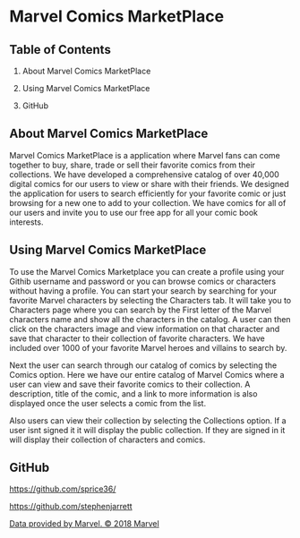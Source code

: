 # Marvel Comics MarketPlace

## Table of Contents

1. About Marvel Comics MarketPlace

2. Using Marvel Comics MarketPlace
   
3. GitHub

## About Marvel Comics MarketPlace
<p> Marvel Comics MarketPlace is a application where Marvel fans can come together to buy, share, trade or sell their favorite comics from their collections. We have developed a comprehensive catalog of over 40,000 digital comics for our users to view or share with 
their friends. We designed the application for users to search efficiently for your favorite comic or just browsing for a new one to add to your collection. We have comics for all of our users and invite you
to use our free app for all your comic book interests.
</p>

## Using Marvel Comics MarketPlace
<p>To use the Marvel Comics Marketplace you can create a profile using your Githib username and password or you can browse comics or characters without having a profile. You can start your search by searching for your favorite Marvel characters by selecting the Characters tab. It will take you to Characters page where you can search by the First letter of the Marvel
characters name and show all the characters in the catalog. A user can then click on the characters image and view information on that character and save that character to their collection of favorite characters. We have included over 1000 of your favorite Marvel heroes and villains to search by.
</p>
<p>Next the user can search through our catalog of comics by selecting the Comics option. Here we have our entire catalog of Marvel Comics where a user can view and save their favorite comics to their collection. A description, title of the comic, and a link to more information is also displayed once the user selects a comic from the list. 
</p>
<p>Also users can view their collection by selecting the Collections option. If a user isnt signed it it will display the public collection. If they are signed in it will display their collection of characters and comics.
</p>

## GitHub
  
https://github.com/sprice36/

https://github.com/stephenjarrett



<footer> 
    <a href="https://developer.marvel.com/" target="_blank">Data provided by Marvel. © 2018 Marvel</a>
</footer>
